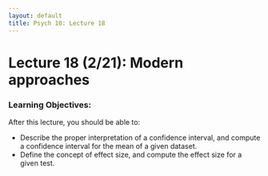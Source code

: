 ```yaml
---
layout: default
title: Psych 10: Lecture 18
---
```

# Lecture 18 (2/21): Modern approaches

### Learning Objectives:
After this lecture, you should be able to:
* Describe the proper interpretation of a confidence interval, and compute a confidence interval for the mean of a given dataset.
* Define the concept of effect size, and compute the effect size for a given test.
